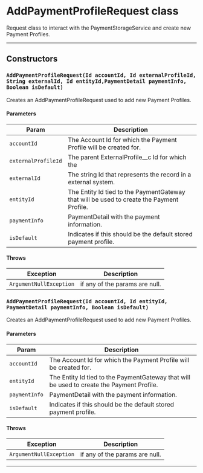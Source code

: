 # AddPaymentProfileRequest class

Request class to interact with the PaymentStorageService and create new Payment Profiles.

---
## Constructors
### `AddPaymentProfileRequest(Id accountId, Id externalProfileId, String externalId, Id entityId,PaymentDetail paymentInfo, Boolean isDefault)`

Creates an AddPaymentProfileRequest used to add new Payment Profiles.
#### Parameters
|Param|Description|
|-----|-----------|
|`accountId` |  The Account Id for which the Payment Profile will be created for. |
|`externalProfileId` |  The parent ExternalProfile__c Id for which the |
|`externalId` |  The string Id that represents the record in a external system. |
|`entityId` |  The Entity Id tied to the PaymentGateway that will be used to create the Payment Profile. |
|`paymentInfo` |  PaymentDetail with the payment information. |
|`isDefault` |  Indicates if this should be the default stored payment profile. |

#### Throws
|Exception|Description|
|---------|-----------|
|`ArgumentNullException` |  if any of the params are null. |

### `AddPaymentProfileRequest(Id accountId, Id entityId, PaymentDetail paymentInfo, Boolean isDefault)`

Creates an AddPaymentProfileRequest used to add new Payment Profiles.
#### Parameters
|Param|Description|
|-----|-----------|
|`accountId` |  The Account Id for which the Payment Profile will be created for. |
|`entityId` |  The Entity Id tied to the PaymentGateway that will be used to create the Payment Profile. |
|`paymentInfo` |  PaymentDetail with the payment information. |
|`isDefault` |  Indicates if this should be the default stored payment profile. |

#### Throws
|Exception|Description|
|---------|-----------|
|`ArgumentNullException` |  if any of the params are null. |

---

